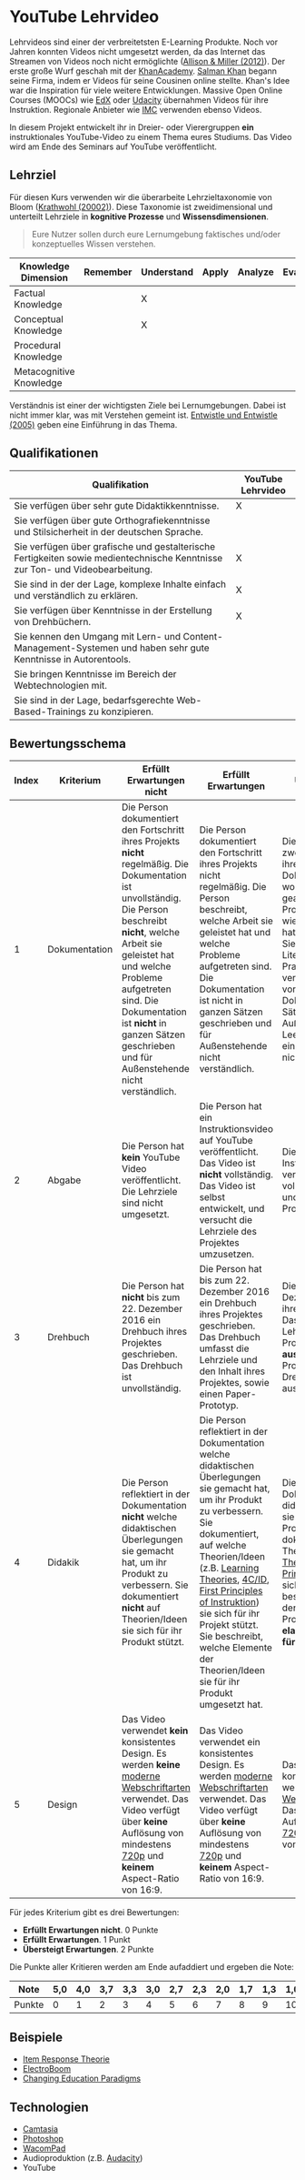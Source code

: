# YouTube Lehrvideo

Lehrvideos sind einer der verbreitetsten E-Learning Produkte. Noch vor Jahren konnten Videos nicht umgesetzt werden, da das Internet das Streamen von Videos noch nicht ermöglichte ([Allison & Miller (2012)](http://www.sciencedirect.com/science/article/pii/S1389128612003489)). Der erste große Wurf geschah mit der [KhanAcademy](https://www.khanacademy.org/). [Salman Khan](https://www.youtube.com/watch?v=gM95HHI4gLk) begann seine Firma, indem er Videos für seine Cousinen online stellte. Khan's Idee war die Inspiration für viele weitere Entwicklungen. Massive Open Online Courses (MOOCs) wie [EdX](https://www.edx.org/) oder [Udacity](https://www.udacity.com/) übernahmen Videos für ihre Instruktion. Regionale Anbieter wie [IMC](https://www.im-c.de/e-learning-content/individual-content/interactive-video) verwenden ebenso Videos. 

In diesem Projekt entwickelt ihr in Dreier- oder Vierergruppen **ein** instruktionales YouTube-Video zu einem Thema eures Studiums. Das Video wird am Ende des Seminars auf YouTube veröffentlicht. 

## Lehrziel

Für diesen Kurs verwenden wir die überarbeite Lehrzieltaxonomie von Bloom ([Krathwohl (20002)](http://www.unco.edu/cetl/sir/stating_outcome/documents/Krathwohl.pdf)). Diese Taxonomie ist zweidimensional und unterteilt Lehrziele in **kognitive Prozesse** und **Wissensdimensionen**. 

> Eure Nutzer sollen durch eure Lernumgebung faktisches und/oder konzeptuelles Wissen verstehen.

| Knowledge Dimension  | Remember  | Understand  | Apply  |  Analyze |  Evaluate | Create  |
|---|---|---|---|---|---|---|
| Factual Knowledge  |   | X  |   |   |   |   |
| Conceptual Knowledge |   | X  |   |   |   |   |
| Procedural Knowledge  |   |   |   |   |   |   |
| Metacognitive Knowledge  |   |   |   |   |   |   |

Verständnis ist einer der wichtigsten Ziele bei Lernumgebungen. Dabei ist nicht immer klar, was mit Verstehen gemeint ist. [Entwistle und Entwistle (2005)](http://www.docs.hss.ed.ac.uk/iad/Learning_teaching/Academic_teaching/Resources/Experience_of_learning/EoLChapter9.pdf) geben eine Einführung in das Thema.

## Qualifikationen

| Qualifikation  |  YouTube Lehrvideo |   
|---|---|
| Sie verfügen über sehr gute Didaktikkenntnisse. | X  | 
| Sie verfügen über gute Orthografiekenntnisse und Stilsicherheit in der deutschen Sprache.  |   |  
| Sie verfügen über grafische und gestalterische Fertigkeiten sowie medientechnische Kenntnisse zur Ton- und Videobearbeitung.  |  X | 
| Sie sind in der der Lage, komplexe Inhalte einfach und verständlich zu erklären.  | X |
| Sie verfügen über Kenntnisse in der Erstellung von Drehbüchern.  | X |
| Sie kennen den Umgang mit Lern- und Content-Management-Systemen und haben sehr gute Kenntnisse in Autorentools. |   | 
| Sie bringen Kenntnisse im Bereich der Webtechnologien mit. |   |   
| Sie sind in der Lage, bedarfsgerechte Web-Based-Trainings zu konzipieren. | |

## Bewertungsschema

| Index | Kriterium	    |  Erfüllt Erwartungen nicht |  Erfüllt Erwartungen	| Übersteigt Erwartungen | 
| --- | ------------- |---------------------    | -----                 | --- |
| 1   | Dokumentation | Die Person dokumentiert den Fortschritt ihres Projekts **nicht** regelmäßig. Die Dokumentation ist unvollständig. Die Person beschreibt **nicht**, welche Arbeit sie geleistet hat und welche Probleme aufgetreten sind. Die Dokumentation ist **nicht** in ganzen Sätzen geschrieben und für Außenstehende nicht verständlich. | Die Person dokumentiert den Fortschritt ihres Projekts nicht regelmäßig. Die Person beschreibt, welche Arbeit sie geleistet hat und welche Probleme aufgetreten sind. Die Dokumentation ist nicht in ganzen Sätzen geschrieben und für Außenstehende nicht verständlich. | Die Person dokumentiert zweiwöchig den Fortschritt ihres Projektes. In der Dokumentation beschreibt sie, woran sie an dem Projekt gearbeitet hat, auf welche Probleme sie gestoßen ist und wie sie diese Probleme gelöst hat. Zudem dokumentieren Sie, welche Literatur/Internetquellen/Best-Practice Produkte sie verwendet hat, um ihr Projekt voran zu treiben. Die Dokumentation ist in ganzen Sätzen geschrieben und für Außenstehende verständlich. Leere Dokumentationen einzelner Wochen existieren nicht. | 
| 2 | Abgabe | Die Person hat **kein** YouTube Video veröffentlicht. Die Lehrziele sind nicht umgesetzt. | Die Person hat ein Instruktionsvideo auf YouTube veröffentlicht. Das Video ist **nicht** vollständig. Das Video ist selbst entwickelt, und versucht die Lehrziele des Projektes umzusetzen. | Die Person hat ein Instruktionsvideo auf YouTube veröffentlicht. Das Video ist vollständig, selbst entwickelt, und setzt die Lehrziele des Projektes um. | 
| 3 | Drehbuch | Die Person hat **nicht** bis zum 22. Dezember 2016 ein Drehbuch ihres Projektes geschrieben. Das Drehbuch ist unvollständig. | Die Person hat bis zum 22. Dezember 2016 ein Drehbuch ihres Projektes geschrieben. Das Drehbuch umfasst die Lehrziele und den Inhalt ihres Projektes, sowie einen Paper-Prototyp. | Die Person hat bis zum 22. Dezember 2016 ein Drehbuch ihres Projektes geschrieben. Das Drehbuch umfasst die Lehrziele und den Inhalt ihres Projektes, sowie einen **ausführlichen** Paper-Prototyp. Das Template des Drehbuchs ist vollständig ausgefüllt. | 
| 4 | Didakik | Die Person reflektiert in der Dokumentation **nicht** welche didaktischen Überlegungen sie gemacht hat, um ihr Produkt zu verbessern. Sie dokumentiert **nicht** auf Theorien/Ideen sie sich für ihr Produkt stützt. | Die Person reflektiert in der Dokumentation welche didaktischen Überlegungen sie gemacht hat, um ihr Produkt zu verbessern. Sie dokumentiert, auf welche Theorien/Ideen (z.B. [Learning Theories](http://www.learning-theories.com/), [4C/ID](http://download.springer.com/static/pdf/506/art%253A10.1007%252FBF02504993.pdf?originUrl=http%3A%2F%2Flink.springer.com%2Farticle%2F10.1007%2FBF02504993&token2=exp=1470662918~acl=%2Fstatic%2Fpdf%2F506%2Fart%25253A10.1007%25252FBF02504993.pdf%3ForiginUrl%3Dhttp%253A%252F%252Flink.springer.com%252Farticle%252F10.1007%252FBF02504993*~hmac=1c8ae8b76a55889d97d940e35bb9fa4da96e8d7c410b26a0b598e12a50b5ddbb), [First Principles of Instruktion](http://download.springer.com/static/pdf/580/art%253A10.1007%252FBF02505024.pdf?originUrl=http%3A%2F%2Flink.springer.com%2Farticle%2F10.1007%2FBF02505024&token2=exp=1470658808~acl=%2Fstatic%2Fpdf%2F580%2Fart%25253A10.1007%25252FBF02505024.pdf%3ForiginUrl%3Dhttp%253A%252F%252Flink.springer.com%252Farticle%252F10.1007%252FBF02505024*~hmac=7d8c4743451355b7bd1fd5b5cedb4001e5a3b3eea9d2d7f610d75be90e42aa4d)) sie sich für ihr Projekt stützt. Sie beschreibt, welche Elemente der Theorien/Ideen sie für ihr Produkt umgesetzt hat. | Die Person reflektiert in der Dokumentation welche didaktischen Überlegungen sie gemacht hat, um ihr Produkt zu verbessern. Sie dokumentiert, auf welche Theorien/Ideen (z.B. [Learning Theories](http://www.learning-theories.com/), [4C/ID](http://download.springer.com/static/pdf/506/art%253A10.1007%252FBF02504993.pdf?originUrl=http%3A%2F%2Flink.springer.com%2Farticle%2F10.1007%2FBF02504993&token2=exp=1470662918~acl=%2Fstatic%2Fpdf%2F506%2Fart%25253A10.1007%25252FBF02504993.pdf%3ForiginUrl%3Dhttp%253A%252F%252Flink.springer.com%252Farticle%252F10.1007%252FBF02504993*~hmac=1c8ae8b76a55889d97d940e35bb9fa4da96e8d7c410b26a0b598e12a50b5ddbb), [First Principles of Instruktion](http://download.springer.com/static/pdf/580/art%253A10.1007%252FBF02505024.pdf?originUrl=http%3A%2F%2Flink.springer.com%2Farticle%2F10.1007%2FBF02505024&token2=exp=1470658808~acl=%2Fstatic%2Fpdf%2F580%2Fart%25253A10.1007%25252FBF02505024.pdf%3ForiginUrl%3Dhttp%253A%252F%252Flink.springer.com%252Farticle%252F10.1007%252FBF02505024*~hmac=7d8c4743451355b7bd1fd5b5cedb4001e5a3b3eea9d2d7f610d75be90e42aa4d)) sie sich für ihr Projekt stützt. Sie beschreibt, welche Elemente der Theorien/Ideen sie für ihr Produkt umgesetzt hat. **Sie elaboriert die Entscheidung für diese Elemente.** |
| 5 | Design | Das Video verwendet **kein** konsistentes Design. Es werden **keine** [moderne Webschriftarten](https://fonts.google.com/) verwendet. Das Video verfügt über **keine** Auflösung von mindestens [720p](https://support.google.com/youtube/answer/6375112) und **keinem** Aspect-Ratio von 16:9. | Das Video verwendet ein konsistentes Design. Es werden [moderne Webschriftarten](https://fonts.google.com/) verwendet. Das Video verfügt über **keine** Auflösung von mindestens [720p](https://support.google.com/youtube/answer/6375112) und **keinem** Aspect-Ratio von 16:9. | Das Video verwendet ein konsistentes Design. Es werden [moderne Webschriftarten](https://fonts.google.com/) verwendet. Das Video verfügt über eine Auflösung von mindestens [720p](https://support.google.com/youtube/answer/6375112) und einem Aspect-Ratio von 16:9. | 

Für jedes Kriterium gibt es drei Bewertungen:

* **Erfüllt Erwartungen nicht**. 0 Punkte
* **Erfüllt Erwartungen**. 1 Punkt
* **Übersteigt Erwartungen**. 2 Punkte

Die Punkte aller Kritieren werden am Ende aufaddiert und ergeben die Note:


|  Note 	|  5,0 | 4,0 	|  3,7 	|  3,3 	|  3,0 	|  2,7 	|  2,3 	|  2,0 	|  1,7 	|  1,3 	|  1,0 	|
|---	|---	|--- |---	|---	|---	|---	|---	|---	|---	|---	|---	|
|   Punkte	|  0 |  1	|   2	|   3	|   4	|   5	|   6	|   7	|  8 	|   9	|   10	|


## Beispiele  

* [Item Response Theorie](https://www.youtube.com/watch?v=OdxW_1UKUxM)
* [ElectroBoom](https://www.youtube.com/watch?v=5YBwDNfOaxU)
* [Changing Education Paradigms](https://www.youtube.com/watch?v=zDZFcDGpL4U)

## Technologien

* [Camtasia](https://www.techsmith.de/camtasia.html)
* [Photoshop](http://www.adobe.com/de/products/photoshop.html)
* [WacomPad](http://www.wacom.com/de-de)
* Audioproduktion (z.B. [Audacity](http://www.audacityteam.org/))
* YouTube